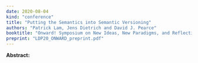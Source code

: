 ```yaml
---
date: 2020-08-04
kind: "conference"
title: "Putting the Semantics into Semantic Versioning"
authors: "Patrick Lam, Jens Dietrich and David J. Pearce"
booktitle: "Onward! Symposium on New Ideas, New Paradigms, and Reflections on Programming and Software."
preprint: "LDP20_ONWARD_preprint.pdf"
---
```


**Abstract:** 